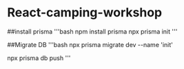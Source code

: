 # React-camping-workshop

##install prisma
'''bash
npm install prisma
npx prisma init
'''


##Migrate DB
'''bash
npx prisma migrate dev --name 'init'


npx prisma db push
'''